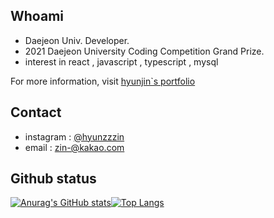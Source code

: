 ## Whoami 

 - Daejeon Univ. Developer.
 - 2021 Daejeon University Coding Competition Grand Prize.
 - interest in react , javascript , typescript , mysql
 
For more information, visit [hyunjin`s portfolio](https://hyunzzin.netlify.app/)


## Contact
  - instagram : [@hyunzzzin](https://www.instagram.com/hz1nnnn/)
  - email : zin-@kakao.com


## Github status

  [![Anurag's GitHub stats](https://github-readme-stats.vercel.app/api?username=hyunzzzin)](https://github.com/hyunzzzin/github-readme-stats)[![Top Langs](https://github-readme-stats.vercel.app/api/top-langs/?username=hyunzzzin&layout=compact)](https://github.com/hyunzzzin/github-readme-stats)
